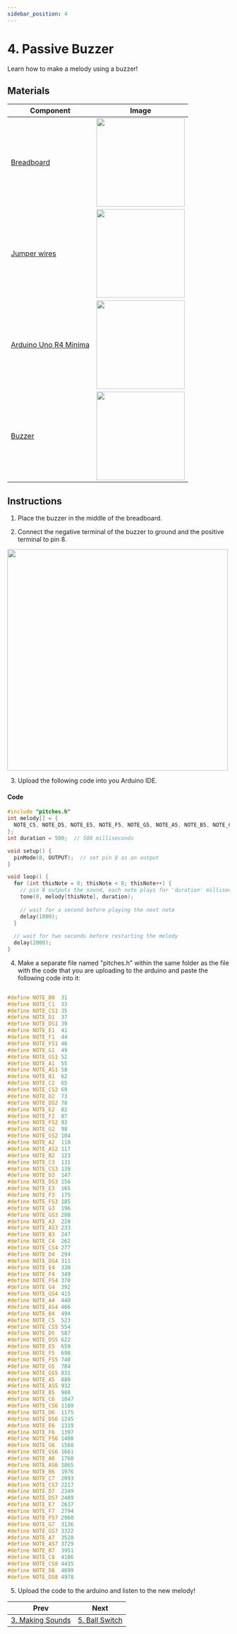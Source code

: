 ```yaml
---
sidebar_position: 4
---
```

# 4. Passive Buzzer
Learn how to make a melody using a buzzer!

## Materials
| Component                                   | Image                                                         |
|---------------------------------------------|---------------------------------------------------------------|
| [Breadboard](https://www.canadarobotix.com/products/160)                                  | <img src="/img/docs/UNO-R4-Starter-Kit/breadboard.webp" width="200" />|
| [Jumper wires](https://www.canadarobotix.com/products/922)                                | <img src="/img/docs/UNO-R4-Starter-Kit/jumper-wires.webp" width="200"  />|
| [Arduino Uno R4 Minima](https://www.canadarobotix.com/collections/featured-1/products/3060)| <img src="/img/docs/UNO-R4-Starter-Kit/arduino-r4-minima.webp" width="200" />|
| [Buzzer](https://www.canadarobotix.com/products/84)                                      | <img src="/img/docs/UNO-R4-Starter-Kit/Making-Sounds/passive-buzzer.webp" width="200" /> |

## Instructions

1. Place the buzzer in the middle of the breadboard.

2. Connect the negative terminal of the buzzer to ground and the positive terminal to pin 8.
<img src="/img/docs/UNO-R4-Starter-Kit/Passive-Buzzer.png" width="500" />

3. Upload the following code into you Arduino IDE.
#### Code
```cpp
#include "pitches.h"
int melody[] = {
  NOTE_C5, NOTE_D5, NOTE_E5, NOTE_F5, NOTE_G5, NOTE_A5, NOTE_B5, NOTE_C6
};
int duration = 500;  // 500 milliseconds

void setup() {
  pinMode(8, OUTPUT);  // set pin 8 as an output
}

void loop() {
  for (int thisNote = 0; thisNote < 8; thisNote++) {
    // pin 8 outputs the sound, each note plays for 'duration' milliseconds
    tone(8, melody[thisNote], duration);
    
    // wait for a second before playing the next note
    delay(1000);
  }
  
  // wait for two seconds before restarting the melody
  delay(2000);
}
```
4. Make a separate file named "pitches.h" within the same folder as the file with the code that you are uploading to the arduino and paste the following code into it:
```c
 
#define NOTE_B0  31
#define NOTE_C1  33
#define NOTE_CS1 35
#define NOTE_D1  37
#define NOTE_DS1 39
#define NOTE_E1  41
#define NOTE_F1  44
#define NOTE_FS1 46
#define NOTE_G1  49
#define NOTE_GS1 52
#define NOTE_A1  55
#define NOTE_AS1 58
#define NOTE_B1  62
#define NOTE_C2  65
#define NOTE_CS2 69
#define NOTE_D2  73
#define NOTE_DS2 78
#define NOTE_E2  82
#define NOTE_F2  87
#define NOTE_FS2 93
#define NOTE_G2  98
#define NOTE_GS2 104
#define NOTE_A2  110
#define NOTE_AS2 117
#define NOTE_B2  123
#define NOTE_C3  131
#define NOTE_CS3 139
#define NOTE_D3  147
#define NOTE_DS3 156
#define NOTE_E3  165
#define NOTE_F3  175
#define NOTE_FS3 185
#define NOTE_G3  196
#define NOTE_GS3 208
#define NOTE_A3  220
#define NOTE_AS3 233
#define NOTE_B3  247
#define NOTE_C4  262
#define NOTE_CS4 277
#define NOTE_D4  294
#define NOTE_DS4 311
#define NOTE_E4  330
#define NOTE_F4  349
#define NOTE_FS4 370
#define NOTE_G4  392
#define NOTE_GS4 415
#define NOTE_A4  440
#define NOTE_AS4 466
#define NOTE_B4  494
#define NOTE_C5  523
#define NOTE_CS5 554
#define NOTE_D5  587
#define NOTE_DS5 622
#define NOTE_E5  659
#define NOTE_F5  698
#define NOTE_FS5 740
#define NOTE_G5  784
#define NOTE_GS5 831
#define NOTE_A5  880
#define NOTE_AS5 932
#define NOTE_B5  988
#define NOTE_C6  1047
#define NOTE_CS6 1109
#define NOTE_D6  1175
#define NOTE_DS6 1245
#define NOTE_E6  1319
#define NOTE_F6  1397
#define NOTE_FS6 1480
#define NOTE_G6  1568
#define NOTE_GS6 1661
#define NOTE_A6  1760
#define NOTE_AS6 1865
#define NOTE_B6  1976
#define NOTE_C7  2093
#define NOTE_CS7 2217
#define NOTE_D7  2349
#define NOTE_DS7 2489
#define NOTE_E7  2637
#define NOTE_F7  2794
#define NOTE_FS7 2960
#define NOTE_G7  3136
#define NOTE_GS7 3322
#define NOTE_A7  3520
#define NOTE_AS7 3729
#define NOTE_B7  3951
#define NOTE_C8  4186
#define NOTE_CS8 4435
#define NOTE_D8  4699
#define NOTE_DS8 4978
```
5. Upload the code to the arduino and listen to the new melody!

|Prev|Next|
|---|---|
|[3. Making Sounds](Making-Sounds.md)|[5. Ball Switch](Ball-Switch.md)|